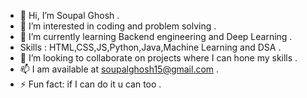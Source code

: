 - 👋 Hi, I’m Soupal Ghosh .
- 👀 I’m interested in coding and problem solving .
- 🌱 I’m currently learning Backend engineering and Deep Learning .
- Skills : HTML,CSS,JS,Python,Java,Machine Learning and DSA .
- 💞️ I’m looking to collaborate on projects where I can hone my skills .
- 📫 I am available at soupalghosh15@gmail.com .
- ⚡ Fun fact: if I can do it u can too .

<!---
Soupal-Ghosh/Soupal-Ghosh is a ✨ special ✨ repository because its `README.md` (this file) appears on your GitHub profile.
You can click the Preview link to take a look at your changes.
--->
